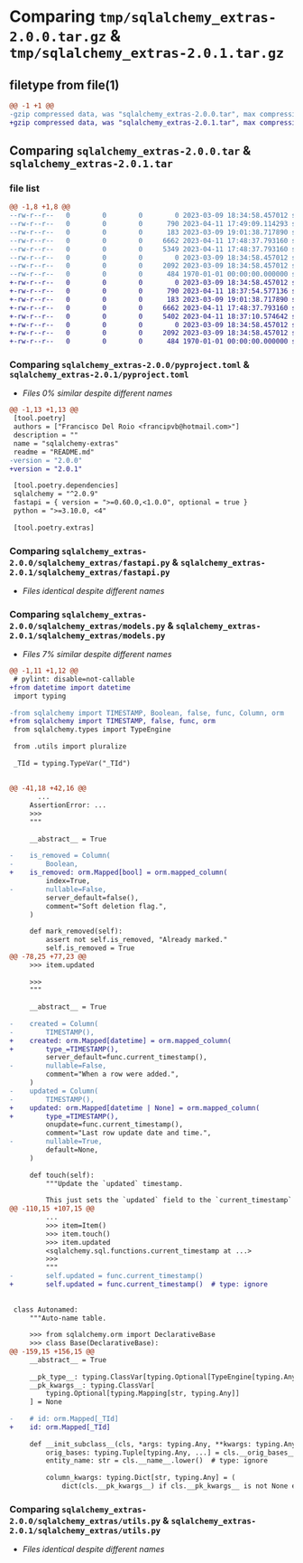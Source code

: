 # Comparing `tmp/sqlalchemy_extras-2.0.0.tar.gz` & `tmp/sqlalchemy_extras-2.0.1.tar.gz`

## filetype from file(1)

```diff
@@ -1 +1 @@
-gzip compressed data, was "sqlalchemy_extras-2.0.0.tar", max compression
+gzip compressed data, was "sqlalchemy_extras-2.0.1.tar", max compression
```

## Comparing `sqlalchemy_extras-2.0.0.tar` & `sqlalchemy_extras-2.0.1.tar`

### file list

```diff
@@ -1,8 +1,8 @@
--rw-r--r--   0        0        0        0 2023-03-09 18:34:58.457012 sqlalchemy_extras-2.0.0/README.md
--rw-r--r--   0        0        0      790 2023-04-11 17:49:09.114293 sqlalchemy_extras-2.0.0/pyproject.toml
--rw-r--r--   0        0        0      183 2023-03-09 19:01:38.717890 sqlalchemy_extras-2.0.0/sqlalchemy_extras/__init__.py
--rw-r--r--   0        0        0     6662 2023-04-11 17:48:37.793160 sqlalchemy_extras-2.0.0/sqlalchemy_extras/fastapi.py
--rw-r--r--   0        0        0     5349 2023-04-11 17:48:37.793160 sqlalchemy_extras-2.0.0/sqlalchemy_extras/models.py
--rw-r--r--   0        0        0        0 2023-03-09 18:34:58.457012 sqlalchemy_extras-2.0.0/sqlalchemy_extras/py.typed
--rw-r--r--   0        0        0     2092 2023-03-09 18:34:58.457012 sqlalchemy_extras-2.0.0/sqlalchemy_extras/utils.py
--rw-r--r--   0        0        0      484 1970-01-01 00:00:00.000000 sqlalchemy_extras-2.0.0/PKG-INFO
+-rw-r--r--   0        0        0        0 2023-03-09 18:34:58.457012 sqlalchemy_extras-2.0.1/README.md
+-rw-r--r--   0        0        0      790 2023-04-11 18:37:54.577136 sqlalchemy_extras-2.0.1/pyproject.toml
+-rw-r--r--   0        0        0      183 2023-03-09 19:01:38.717890 sqlalchemy_extras-2.0.1/sqlalchemy_extras/__init__.py
+-rw-r--r--   0        0        0     6662 2023-04-11 17:48:37.793160 sqlalchemy_extras-2.0.1/sqlalchemy_extras/fastapi.py
+-rw-r--r--   0        0        0     5402 2023-04-11 18:37:10.574642 sqlalchemy_extras-2.0.1/sqlalchemy_extras/models.py
+-rw-r--r--   0        0        0        0 2023-03-09 18:34:58.457012 sqlalchemy_extras-2.0.1/sqlalchemy_extras/py.typed
+-rw-r--r--   0        0        0     2092 2023-03-09 18:34:58.457012 sqlalchemy_extras-2.0.1/sqlalchemy_extras/utils.py
+-rw-r--r--   0        0        0      484 1970-01-01 00:00:00.000000 sqlalchemy_extras-2.0.1/PKG-INFO
```

### Comparing `sqlalchemy_extras-2.0.0/pyproject.toml` & `sqlalchemy_extras-2.0.1/pyproject.toml`

 * *Files 0% similar despite different names*

```diff
@@ -1,13 +1,13 @@
 [tool.poetry]
 authors = ["Francisco Del Roio <francipvb@hotmail.com>"]
 description = ""
 name = "sqlalchemy-extras"
 readme = "README.md"
-version = "2.0.0"
+version = "2.0.1"
 
 [tool.poetry.dependencies]
 sqlalchemy = "^2.0.9"
 fastapi = { version = ">=0.60.0,<1.0.0", optional = true }
 python = ">=3.10.0, <4"
 
 [tool.poetry.extras]
```

### Comparing `sqlalchemy_extras-2.0.0/sqlalchemy_extras/fastapi.py` & `sqlalchemy_extras-2.0.1/sqlalchemy_extras/fastapi.py`

 * *Files identical despite different names*

### Comparing `sqlalchemy_extras-2.0.0/sqlalchemy_extras/models.py` & `sqlalchemy_extras-2.0.1/sqlalchemy_extras/models.py`

 * *Files 7% similar despite different names*

```diff
@@ -1,11 +1,12 @@
 # pylint: disable=not-callable
+from datetime import datetime
 import typing
 
-from sqlalchemy import TIMESTAMP, Boolean, false, func, Column, orm
+from sqlalchemy import TIMESTAMP, false, func, orm
 from sqlalchemy.types import TypeEngine
 
 from .utils import pluralize
 
 _TId = typing.TypeVar("_TId")
 
 
@@ -41,18 +42,16 @@
       ...
     AssertionError: ...
     >>>
     """
 
     __abstract__ = True
 
-    is_removed = Column(
-        Boolean,
+    is_removed: orm.Mapped[bool] = orm.mapped_column(
         index=True,
-        nullable=False,
         server_default=false(),
         comment="Soft deletion flag.",
     )
 
     def mark_removed(self):
         assert not self.is_removed, "Already marked."
         self.is_removed = True
@@ -78,25 +77,23 @@
     >>> item.updated
 
     >>>
     """
 
     __abstract__ = True
 
-    created = Column(
-        TIMESTAMP(),
+    created: orm.Mapped[datetime] = orm.mapped_column(
+        type_=TIMESTAMP(),
         server_default=func.current_timestamp(),
-        nullable=False,
         comment="When a row were added.",
     )
-    updated = Column(
-        TIMESTAMP(),
+    updated: orm.Mapped[datetime | None] = orm.mapped_column(
+        type_=TIMESTAMP(),
         onupdate=func.current_timestamp(),
         comment="Last row update date and time.",
-        nullable=True,
         default=None,
     )
 
     def touch(self):
         """Update the `updated` timestamp.
 
         This just sets the `updated` field to the `current_timestamp` function.
@@ -110,15 +107,15 @@
         ...
         >>> item=Item()
         >>> item.touch()
         >>> item.updated
         <sqlalchemy.sql.functions.current_timestamp at ...>
         >>>
         """
-        self.updated = func.current_timestamp()
+        self.updated = func.current_timestamp()  # type: ignore
 
 
 class Autonamed:
     """Auto-name table.
 
     >>> from sqlalchemy.orm import DeclarativeBase
     >>> class Base(DeclarativeBase):
@@ -159,15 +156,15 @@
     __abstract__ = True
 
     __pk_type__: typing.ClassVar[typing.Optional[TypeEngine[typing.Any]]] = None
     __pk_kwargs__: typing.ClassVar[
         typing.Optional[typing.Mapping[str, typing.Any]]
     ] = None
 
-    # id: orm.Mapped[_TId]
+    id: orm.Mapped[_TId]
 
     def __init_subclass__(cls, *args: typing.Any, **kwargs: typing.Any) -> None:
         orig_bases: typing.Tuple[typing.Any, ...] = cls.__orig_bases__  # type: ignore
         entity_name: str = cls.__name__.lower()  # type: ignore
 
         column_kwargs: typing.Dict[str, typing.Any] = (
             dict(cls.__pk_kwargs__) if cls.__pk_kwargs__ is not None else dict()
```

### Comparing `sqlalchemy_extras-2.0.0/sqlalchemy_extras/utils.py` & `sqlalchemy_extras-2.0.1/sqlalchemy_extras/utils.py`

 * *Files identical despite different names*


